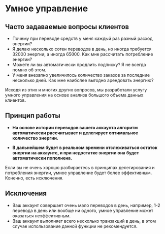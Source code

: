 # Умное управление

## Часто задаваемые вопросы клиентов
- Почему при переводе средств у меня каждый раз разный расход энергии?
- Я делаю несколько сотен переводов в день, но иногда требуется 32000 энергии, а иногда 65000. Как мне рассчитать потребление энергии?
- Можете ли вы автоматически продлить подписку? Я не всегда помню об этом.
- У меня внезапно увеличилось количество заказов за последние несколько дней. Как мне наиболее выгодно арендовать энергию?

Исходя из этих и многих других вопросов, мы разработали услугу умного управления на основе анализа большого объема данных клиентов.

## Принцип работы
- **На основе истории переводов вашего аккаунта алгоритм автоматически рассчитывает и делегирует оптимальное количество энергии.**

- **В дальнейшем будет в реальном времени отслеживаться остаток энергии на аккаунте, и при недостатке энергии она будет автоматически пополнена.**

Если вы не очень хорошо разбираетесь в принципах делегирования и потребления энергии, умное управление будет более эффективным. Конечно, есть исключения.

## Исключения

- Ваш аккаунт совершает очень мало переводов в день, например, 1-2 перевода в день или вообще ни одного, умное управление может оказаться неэффективным.
- Ваш аккаунт выполняет всего несколько транзакций в день, в этом случае использование данной функции не рекомендуется.

